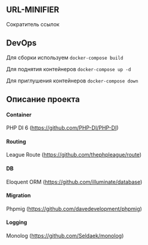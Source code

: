## URL-MINIFIER
Сократитель ссылок

## DevOps
Для сборки используем
`docker-compose build`

Для поднятия контейнеров
`docker-compose up -d`

Для приглушения контейнеров
`docker-compose down`

## Описание проекта

#### Container
PHP DI 6 (https://github.com/PHP-DI/PHP-DI)

#### Routing
League Route (https://github.com/thephpleague/route)

#### DB
Eloquent ORM (https://github.com/illuminate/database)

#### Migration
Phpmig (https://github.com/davedevelopment/phpmig)

#### Logging
Monolog (https://github.com/Seldaek/monolog)